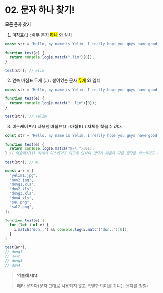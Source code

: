 # 02. 문자 하나 찾기!

**모든 문자 찾기**

1. 마침표(.) : 아무 문자 <mark>하나</mark> 와 일치

```js
const str = "Hello, my name is Yelim. I really hope you guys have good day~!";

function test(e) {
  return console.log(e.match(".lim")[0]);
}

test(str); // elim
```

2. 연속 마침표 두개 (..) : 붙어있는 문자 <mark>두개</mark> 와 일치

```js
const str = "Hello, my name is Yelim. I really hope you guys have good day~!";

function test(e) {
  return console.log(e.match("..lim")[0]);
}

test(str); // Yelim
```

3. 이스케이프(\\) 사용한 마침표(.) : 마침표(.) 자체를 찾을수 있다.

```js
const str = "Hello, my name is Yelim. I really hope you guys have good day~!";

function test(e) {
  return console.log(e.match("m\\.")[0]);
} // 역슬래시(\) 자체가 이스케이프 되므로 인식이 안되기 때문에 다른 문자를 이스케이프 해줄때는 역슬래시(\) 두번사용

test(str); // m.
```

```js
const arr = [
  "yelim1.jpg",
  "nun2.jpg",
  "dong1.xls",
  "don2.xls",
  "dong3.xls",
  "don4.xls",
  "sal.png",
  "sal2.png",
];

function test(e) {
  for (let i of e) {
    i.match("don..") && console.log(i.match("don..")[0]);
  }
}

test(arr);
// dong1
// don2.
// dong3
// don4.
```

> ****역슬래시(\\)****

> 메타 문자다(문자 그대로 사용되지 않고 특별한 의미를 지니는 문자를 칭함)
